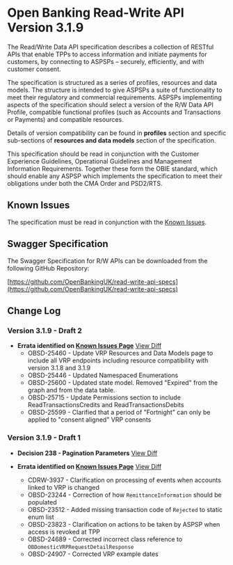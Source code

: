 # Open Banking Read-Write API Version 3.1.9

The Read/Write Data API specification describes a collection of RESTful APIs that enable TPPs to access information and initiate payments for customers, by connecting to ASPSPs – securely, efficiently, and with customer consent.

The specification is structured as a series of profiles, resources and data models. The structure is intended to give ASPSPs a suite of functionality to meet their regulatory and commercial requirements. ASPSPs implementing aspects of the specification should select a version of the R/W Data API Profile, compatible functional profiles (such as Accounts and Transactions or Payments) and compatible resources.

Details of version compatibility can be found in **profiles** section and specific sub-sections of **resources and data models** section of the specification.

This specification should be read in conjunction with the Customer Experience Guidelines, Operational Guidelines and Management Information Requirements. Together these form the OBIE standard, which should enable any ASPSP which implements the specification to meet their obligations under both the CMA Order and PSD2/RTS.

## Known Issues

The specification must be read in conjunction with the [Known Issues](https://openbanking.atlassian.net/wiki/spaces/DZ/pages/47546479/Known+Specification+Issues).

## Swagger Specification

The Swagger Specification for R/W APIs can be downloaded from the following GitHub Repository:

[https://github.com/OpenBankingUK/read-write-api-specs](https://github.com/OpenBankingUK/read-write-api-specs)

## Change Log
### Version 3.1.9 - Draft 2
- __Errata identified on [Known Issues Page](https://openbanking.atlassian.net/wiki/spaces/DZ/pages/47546479/Known+Specification+Issues)__ [View Diff](https://github.com/OpenBankingUK/read-write-api-docs-pub/commit/f17f3e01b6dfa277b382de51f9f320c0075bb6fb)
  - OBSD-25460 - Update VRP Resources and Data Models page to include all VRP endpoints including resource compatibility with version 3.1.8 and 3.1.9	
  - OBSD-25446 - Updated Namespaced Enumerations
  - OBSD-25600 - Updated state model. Removed "Expired" from the graph and from the data table.
  - OBSD-25715 - Update Permissions section to include ReadTransactionsCredits and ReadTransactionsDebits
  - OBSD-25599 - Clarified that a period of "Fortnight" can only be applied to "consent aligned" VRP consents

### Version 3.1.9 - Draft 1
- __Decision 238 - Pagination Parameters__ [View Diff](https://openbanking.atlassian.net/wiki/spaces/WOR/pages/2120550261/238)

- __Errata identified on [Known Issues Page](https://openbanking.atlassian.net/wiki/spaces/DZ/pages/47546479/Known+Specification+Issues)__ [View Diff](https://github.com/OpenBankingUK/read-write-api-docs-pub/commit/f17f3e01b6dfa277b382de51f9f320c0075bb6fb)
  - CDRW-3937 - Clarification on processing of events when accounts linked to VRP is changed
  - OBSD-23244 - Correction of how `RemittanceInformation` should be populated
  - OBSD-23512 - Added missing transaction code of `Rejected` to static enum list
  - OBSD-23823 - Clarification on actions to be taken by ASPSP when access is revoked at TPP
  - OBSD-24689 - Corrected incorrect class reference to `OBDomesticVRPRequestDetailResponse`
  - OBSD-24907 - Corrected VRP example dates